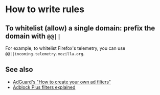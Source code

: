 # How to write rules

## To whitelist (allow) a single domain: prefix the domain with `@@||`

For example, to whitelist Firefox's telemetry, you can use `@@||incoming.telemetry.mozilla.org`.

## See also

- [AdGuard's "How to create your own ad filters"](https://adguard.com/kb/general/ad-filtering/create-own-filters)
- [Adblock Plus filters explained](https://adblockplus.org/filter-cheatsheet)
